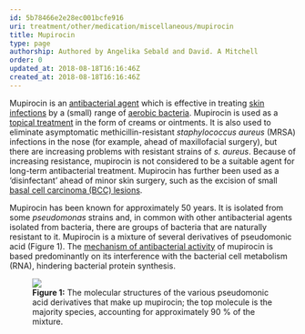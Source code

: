 ```yaml
---
id: 5b78466e2e28ec001bcfe916
uri: treatment/other/medication/miscellaneous/mupirocin
title: Mupirocin
type: page
authorship: Authored by Angelika Sebald and David. A Mitchell
order: 0
updated_at: 2018-08-18T16:16:46Z
created_at: 2018-08-18T16:16:46Z
---
```


<p>Mupirocin is an <a href="/treatment/other/medication/infection">antibacterial agent</a>    which is effective in treating <a href="/diagnosis/a-z/infection">skin infections</a>    by a (small) range of <a href="/diagnosis/tests/microbiology">aerobic bacteria</a>.
    Mupirocin is used as a <a href="/treatment/other/medication/delivery">topical treatment</a>    in the form of creams or ointments. It is also used to eliminate
    asymptomatic methicillin-resistant <i>staphylococcus aureus</i>    (MRSA) infections in the nose (for example, ahead of maxillofacial
    surgery), but there are increasing problems with resistant
    strains of <i>s. aureus</i>. Because of increasing resistance,
    mupirocin is not considered to be a suitable agent for long-term
    antibacterial treatment. Mupirocin has further been used
    as a ‘disinfectant’ ahead of minor skin surgery, such as
    the excision of small <a href="/diagnosis/a-z/cancer/facial-skin">basal cell carcinoma (BCC) lesions</a>.</p>
<p>Mupirocin has been known for approximately 50 years. It is isolated
    from some <i>pseudomonas</i> strains and, in common with
    other antibacterial agents isolated from bacteria, there
    are groups of bacteria that are naturally resistant to it.
    Mupirocin is a mixture of several derivatives of pseudomonic
    acid (Figure 1). The <a href="/treatment/other/medication/infection/more-info">mechanism of antibacterial activity</a>    of mupirocin is based predominantly on its interference with
    the bacterial cell metabolism (RNA), hindering bacterial
    protein synthesis.</p>
<figure><img src="/treatment-other-medication-miscellaneous-mupirocin-figure1.png">
    <figcaption><strong>Figure 1:</strong> The molecular structures of the
        various pseudomonic acid derivatives that make up mupirocin;
        the top molecule is the majority species, accounting
        for approximately 90 % of the mixture.</figcaption>
</figure>
